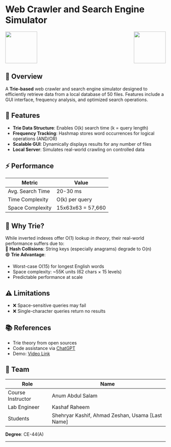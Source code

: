 # Web Crawler and Search Engine Simulator  

<img src="media/image1.png" width="100" height="100" align="left">
<img src="media/image2.png" width="100" height="100" align="right">

<br clear="both">

## 📌 Overview  
A **Trie-based** web crawler and search engine simulator designed to efficiently retrieve data from a local database of 50 files. Features include a GUI interface, frequency analysis, and optimized search operations.

## 🚀 Features  
- **Trie Data Structure**: Enables O(k) search time (k = query length)  
- **Frequency Tracking**: Hashmap stores word occurrences for logical operations (AND/OR)  
- **Scalable GUI**: Dynamically displays results for any number of files  
- **Local Server**: Simulates real-world crawling on controlled data  

## ⚡ Performance  
| Metric          | Value               |
|-----------------|---------------------|
| Avg. Search Time | 20-30 ms           |
| Time Complexity | O(k) per query     |
| Space Complexity| 15x63x63 = 57,660  |

## 🤔 Why Trie?  
While inverted indexes offer O(1) lookup *in theory*, their real-world performance suffers due to:  
🔴 **Hash Collisions**: String keys (especially anagrams) degrade to O(n)  
🟢 **Trie Advantage**:  
- Worst-case O(15) for longest English words  
- Space complexity: ~55K units (62 chars × 15 levels)  
- Predictable performance at scale  

## ⚠️ Limitations  
- ❌ Space-sensitive queries may fail  
- ❌ Single-character queries return no results  

## 📚 References  
- Trie theory from open sources  
- Code assistance via [ChatGPT](http://www.chat.openai.com)  
- Demo: [Video Link](https://drive.google.com/file/d/1m6o9M8psB91zPvFR-daR4sMZEHacrGtv/view)  

## 👥 Team  
| Role              | Name             |
|-------------------|------------------|
| Course Instructor | Anum Abdul Salam |
| Lab Engineer      | Kashaf Raheem    |
| Students          | Shehryar Kashif, Ahmad Zeshan, Usama [Last Name] |

**Degree**: CE-44(A)  

---
